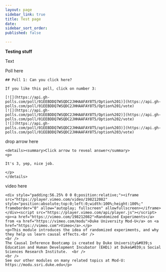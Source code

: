 ```yaml
---
layout: page
sidebar_link: true
title: Test page
date: 
sidebar_sort_order: 
published: false

---
```

**Testing stuff**

Text

Poll here

    ## Poll 1: Can you click here?
    
    If you like this poll, click on number 3:
    
    [![](https://api.gh-polls.com/poll/01EEBDDQ7WSQDC2JHHAAFAY8T5/Option%201)](https://api.gh-polls.com/poll/01EEBDDQ7WSQDC2JHHAAFAY8T5/Option%201/vote)
    [![](https://api.gh-polls.com/poll/01EEBDDQ7WSQDC2JHHAAFAY8T5/Option%202)](https://api.gh-polls.com/poll/01EEBDDQ7WSQDC2JHHAAFAY8T5/Option%202/vote)
    [![](https://api.gh-polls.com/poll/01EEBDDQ7WSQDC2JHHAAFAY8T5/option%203)](https://api.gh-polls.com/poll/01EEBDDQ7WSQDC2JHHAAFAY8T5/option%203/vote)
    

drop arrow here

    <details><summary>Click arrow to reveal answer</summary>
    <p>
    
    It's 3, yep, nice job.
    
    </p>
    </details>
    

video here

    <div style="padding:56.25% 0 0 0;position:relative;"><iframe src="https://player.vimeo.com/video/198212082" style="position:absolute;top:0;left:0;width:100%;height:100%;" frameborder="0" allow="autoplay; fullscreen" allowfullscreen></iframe></div><script src="https://player.vimeo.com/api/player.js"></script>
    <p><a href="https://vimeo.com/198212082">Randomized Experiments</a> from <a href="https://vimeo.com/modu">Duke University Mod-U</a> on <a href="https://vimeo.com">Vimeo</a>.</p>
    <p>This module introduces the idea of randomized experiments, and why they help us learn causal effects.<br />
    <br />
    The Causal Inference Bootcamp is created by Duke University&#039;s Education and Human Development Incubator (EHDi) at Duke&#039;s Social Sciences Research Institute.  <br />
    <br />
    See our other modules on many related topics at Mod-U: https://modu.ssri.duke.edu</p>